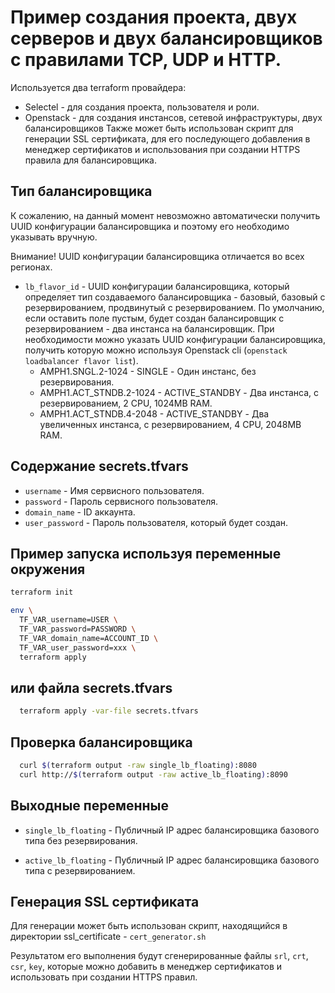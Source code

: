 # Пример создания проекта, двух серверов и двух балансировщиков с правилами TCP, UDP и HTTP.

Используется два terraform провайдера:
- Selectel - для создания проекта, пользователя и роли.
- Openstack - для создания инстансов, сетевой инфраструктуры, двух балансировщиков
Также может быть использован скрипт для генерации SSL сертификата, для его последующего добавления в менеджер сертификатов и использования при создании HTTPS правила для балансировщика.

## Тип балансировщика

К сожалению, на данный момент невозможно автоматически получить UUID конфигурации балансировщика и поэтому его необходимо указывать вручную.

Внимание! UUID конфигурации балансировщика отличается во всех регионах.

  * `lb_flavor_id` - UUID конфигурации балансировщика, который определяет тип создаваемого балансировщика - базовый, базовый с резервированием, продвинутый с резервированием.
  По умолчанию, если оставить поле пустым, будет создан балансировщик с резервированием - два инстанса на балансировщик.
  При необходимости можно указать UUID конфигурации балансировщика, получить которую можно используя Openstack cli (```openstack loadbalancer flavor list```).
    - AMPH1.SNGL.2-1024 - SINGLE - Один инстанс, без резервирования.
    - AMPH1.ACT_STNDB.2-1024 - ACTIVE_STANDBY - Два инстанса, с резервированием, 2 CPU, 1024MB RAM.
    - AMPH1.ACT_STNDB.4-2048 - ACTIVE_STANDBY - Два увеличенных инстанса, с резервированием, 4 CPU, 2048MB RAM.

## Содержание secrets.tfvars

  * `username` - Имя сервисного пользователя.
  * `password` - Пароль сервисного пользователя.
  * `domain_name` - ID аккаунта.
  * `user_password` - Пароль пользователя, который будет создан.

## Пример запуска используя переменные окружения

```sh
terraform init

env \
  TF_VAR_username=USER \
  TF_VAR_password=PASSWORD \
  TF_VAR_domain_name=ACCOUNT_ID \
  TF_VAR_user_password=xxx \
  terraform apply
```

## или файла secrets.tfvars

```sh
  terraform apply -var-file secrets.tfvars
```

## Проверка балансировщика

```sh
  curl $(terraform output -raw single_lb_floating):8080
  curl http://$(terraform output -raw active_lb_floating):8090
```

## Выходные переменные

  * `single_lb_floating` - Публичный IP адрес балансировщика базового типа без резервирования.

  * `active_lb_floating` - Публичный IP адрес балансировщика базового типа с резервированием.

## Генерация SSL сертификата

Для генерации может быть использован скрипт, находящийся в директории ssl_certificate - ```cert_generator.sh```

Результатом его выполнения будут сгенерированные файлы ```srl```, ```crt```, ```csr```, ```key```, которые можно добавить в менеджер сертификатов и использовать при создании HTTPS правил.
